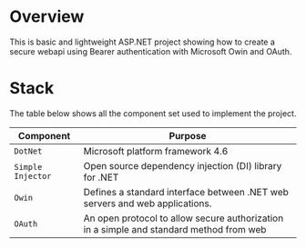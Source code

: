 # Overview

This is basic and lightweight ASP.NET project showing how to create a secure webapi using 
Bearer authentication with Microsoft Owin and OAuth.

# Stack

The table below shows all the component set used to implement the project.

|Component         |Purpose                                 |
|------------------|----------------------------------------|
|`DotNet`          |Microsoft platform framework 4.6 |
|`Simple Injector` |Open source dependency injection (DI) library for .NET |
|`Owin`   |Defines a standard interface between .NET web servers and web applications. |
|`OAuth`   |An open protocol to allow secure authorization in a simple and standard method from web |

